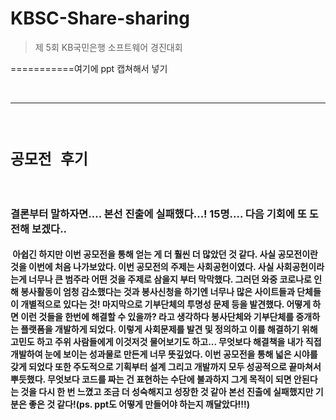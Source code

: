 # KBSC-Share-sharing

> 제 5회 KB국민은행 소프트웨어 경진대회



===========여기에 ppt 캡쳐해서 넣기


<br>
<hr>
<br>

# <code>공모전 후기</code>
<br>

### 결론부터 말하자면.... 본선 진출에 실패했다...! 15명.... 다음 기회에 또 도전해 보겠다..

#### &nbsp;아쉽긴 하지만 이번 공모전을 통해 얻는 게 더 훨씬 더 많았던 것 같다. 사실 공모전이란 것을 이번에 처음 나가보았다. 이번 공모전의 주제는 사회공헌이였다. 사실 사회공헌이라는게 너무나 큰 범주라 어떤 것을 주제로 삼을지 부터 막막했다. 그러던 와중 코로나로 인해 봉사활동이 엄청 감소했다는 것과 봉사신청을 하기엔 너무나 많은 사이트들과 단체들이 개별적으로 있다는 것! 마지막으로 기부단체의 투명성 문제 등을 발견했다. 어떻게 하면 이런 것들을 한번에 해결할 수 있을까? 라고 생각하다 봉사단체와 기부단체를 중개하는 플랫폼을 개발하게 되었다. 이렇게 사회문제를 발견 및 정의하고 이를 해결하기 위해 고민도 하고 주위 사람들에게 이것저것 물어보기도 하고... 무엇보다 해결책을 내가 직접 개발하여 눈에 보이는 성과물로 만든게 너무 뜻깊었다. 이번 공모전을 통해 넓은 시야를 갖게 되었다 또한 주도적으로 기획부터 설계 그리고 개발까지 모두 성공적으로 끝마쳐서 뿌듯했다. 무엇보다 코드를 짜는 건 표현하는 수단에 불과하지 그게 목적이 되면 안된다는 것을 다시 한 번 느꼈고 조금 더 성숙해지고 성장한 것 같아 본선 진출에 실패했지만 기분은 좋은 것 같다!(ps. ppt도 어떻게 만들어야 하는지 깨달았다!!!)
